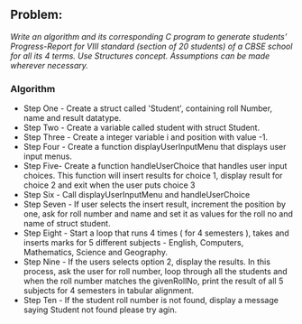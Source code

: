 ## Problem: 
*Write an algorithm and its corresponding C program to generate students’ Progress-Report
for VIII standard (section of 20 students) of a CBSE school for all its 4 terms. Use Structures concept.
Assumptions can be made wherever necessary.*

### Algorithm

* Step One - Create a struct called 'Student', containing roll Number, name and result datatype.
* Step Two - Create a variable called student with struct Student.
* Step Three - Create a integer variable i and position with value -1.
* Step Four - Create a function displayUserInputMenu that displays user input menus.
* Step Five- Create a function handleUserChoice that handles user input choices. This function will insert results for choice 1, display result for choice 2 and exit when the user puts choice 3
* Step Six - Call displayUserInputMenu and handleUserChoice
* Step Seven - If user selects the insert result, increment the position by one, ask for roll number and name and set it as values for the roll no and name of struct student.
* Step Eight - Start a loop that runs 4 times ( for 4 semesters ),  takes and inserts marks for 5 different subjects - English, Computers, Mathematics, Science and Geography.
* Step Nine  - If the users selects option 2, display the results. In this process, ask the user for roll number, loop through all the students and when the roll number matches the givenRollNo, print the result of all 5 subjects for 4 semesters in tabular alignment.
* Step Ten - If the student roll number is not found, display a message saying Student not found please try agin.
